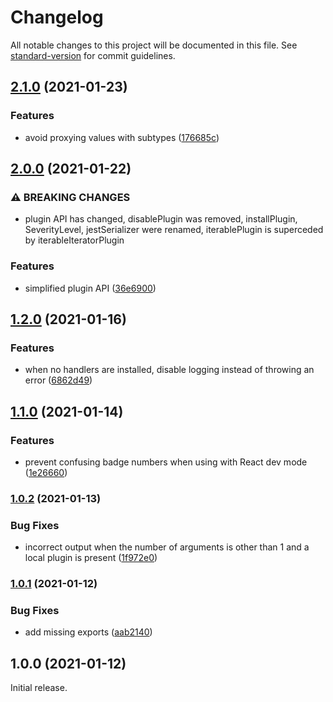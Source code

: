 # Changelog

All notable changes to this project will be documented in this file. See [standard-version](https://github.com/conventional-changelog/standard-version) for commit guidelines.

## [2.1.0](https://github.com/ivan7237d/1log/compare/v2.0.0...v2.1.0) (2021-01-23)


### Features

* avoid proxying values with subtypes ([176685c](https://github.com/ivan7237d/1log/commit/176685c00a4035f84b3b5f384351a646551b996b))

## [2.0.0](https://github.com/ivan7237d/1log/compare/v1.2.0...v2.0.0) (2021-01-22)


### ⚠ BREAKING CHANGES

* plugin API has changed, disablePlugin was removed, installPlugin, SeverityLevel,
jestSerializer were renamed, iterablePlugin is superceded by iterableIteratorPlugin

### Features

* simplified plugin API ([36e6900](https://github.com/ivan7237d/1log/commit/36e6900eec0b626c904082f05914edf4cbfac0b5))

## [1.2.0](https://github.com/ivan7237d/1log/compare/v1.1.0...v1.2.0) (2021-01-16)


### Features

* when no handlers are installed, disable logging instead of throwing an error ([6862d49](https://github.com/ivan7237d/1log/commit/6862d49c04f91b67addf76123aa3f7e1987a42d8))

## [1.1.0](https://github.com/ivan7237d/1log/compare/v1.0.2...v1.1.0) (2021-01-14)


### Features

* prevent confusing badge numbers when using with React dev mode ([1e26660](https://github.com/ivan7237d/1log/commit/1e266605fba3c2ebb107b7d08dbc4efc3c08d79f))

### [1.0.2](https://github.com/ivan7237d/1log/compare/v1.0.1...v1.0.2) (2021-01-13)


### Bug Fixes

* incorrect output when the number of arguments is other than 1 and a local plugin is present ([1f972e0](https://github.com/ivan7237d/1log/commit/1f972e0b56710394f275d83df0b0647d77b027d4))

### [1.0.1](https://github.com/ivan7237d/1log/compare/v1.0.0...v1.0.1) (2021-01-12)


### Bug Fixes

* add missing exports ([aab2140](https://github.com/ivan7237d/1log/commit/aab2140eedbeddefa2532ffa15a1953dbd57bffd))

## 1.0.0 (2021-01-12)

Initial release.
